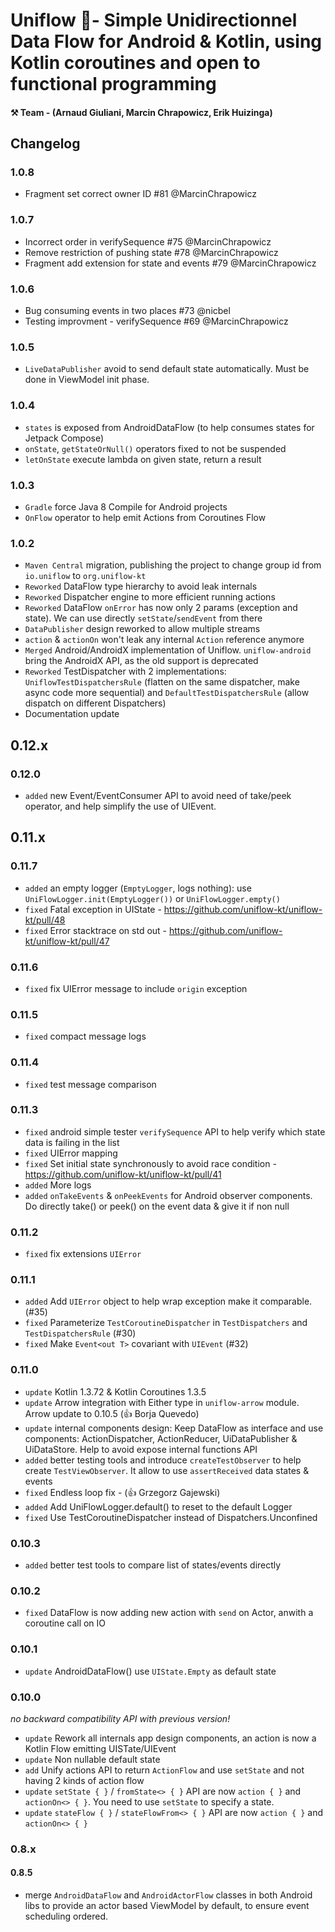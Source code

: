 
# Uniflow 🦄- Simple Unidirectionnel Data Flow for Android & Kotlin, using Kotlin coroutines and open to functional programming

#### ⚒ Team - (Arnaud Giuliani, Marcin Chrapowicz, Erik Huizinga)

## Changelog

### 1.0.8

- Fragment set correct owner ID #81 @MarcinChrapowicz

### 1.0.7

- Incorrect order in verifySequence #75 @MarcinChrapowicz
- Remove restriction of pushing state #78 @MarcinChrapowicz
- Fragment add extension for state and events #79 @MarcinChrapowicz

### 1.0.6

- Bug consuming events in two places #73 @nicbel
- Testing improvment - verifySequence #69 @MarcinChrapowicz

### 1.0.5

- `LiveDataPublisher` avoid to send default state automatically. Must be done in ViewModel init phase.

### 1.0.4

- `states` is exposed from AndroidDataFlow (to help consumes states for Jetpack Compose)
- `onState`, `getStateOrNull()` operators fixed to not be suspended
- `letOnState` execute lambda on given state, return a result

### 1.0.3

- `Gradle` force Java 8 Compile for Android projects
- `OnFlow` operator to help emit Actions from Coroutines Flow<T>

### 1.0.2

- `Maven Central` migration, publishing the project to change group id from `io.uniflow` to `org.uniflow-kt`
- `Reworked` DataFlow type hierarchy to avoid leak internals
- `Reworked` Dispatcher engine to more efficient running actions
- `Reworked` DataFlow `onError` has now only 2 params (exception and state). We can use directly `setState`/`sendEvent` from there
- `DataPublisher` design reworked to allow multiple streams
- `action` & `actionOn` won't leak any internal `Action` reference anymore
- `Merged` Android/AndroidX implementation of Uniflow. `uniflow-android` bring the AndroidX API, as the old support is deprecated
- `Reworked` TestDispatcher with 2 implementations: `UniflowTestDispatchersRule` (flatten on the same dispatcher, make async code more sequential) and `DefaultTestDispatchersRule` (allow dispatch on different Dispatchers)
- Documentation update

## 0.12.x

### 0.12.0

- `added` new Event/EventConsumer API to avoid need of take/peek operator, and help simplify the use of UIEvent.  

## 0.11.x

### 0.11.7

- `added` an empty logger (`EmptyLogger`, logs nothing): use `UniFlowLogger.init(EmptyLogger())` or `UniFlowLogger.empty()`
- `fixed` Fatal exception in UIState - https://github.com/uniflow-kt/uniflow-kt/pull/48
- `fixed` Error stacktrace on std out - https://github.com/uniflow-kt/uniflow-kt/pull/47

### 0.11.6

- `fixed` fix UIError message to include `origin` exception

### 0.11.5

- `fixed` compact message logs

### 0.11.4

- `fixed` test message comparison

### 0.11.3

- `fixed` android simple tester `verifySequence` API to help verify which state data is failing in the list
- `fixed` UIError mapping
- `fixed` Set initial state synchronously to avoid race condition - https://github.com/uniflow-kt/uniflow-kt/pull/41
- `added` More logs
- `added` `onTakeEvents` & `onPeekEvents` for Android observer components. Do directly take() or peek() on the event data & give it if non null

### 0.11.2

- `fixed` fix extensions `UIError` 

### 0.11.1

- `added` Add `UIError` object to help wrap exception make it comparable. (#35)
- `fixed` Parameterize `TestCoroutineDispatcher` in `TestDispatchers` and `TestDispatchersRule` (#30)
- `fixed` Make `Event<out T>` covariant with `UIEvent` (#32)

### 0.11.0

- `update` Kotlin 1.3.72 & Kotlin Coroutines 1.3.5
- `update` Arrow integration with Either type in `uniflow-arrow` module. Arrow update to 0.10.5 (👍 Borja Quevedo)
- `update` internal components design: Keep DataFlow as interface and use components: ActionDispatcher, ActionReducer, UiDataPublisher & UiDataStore. Help to avoid expose internal functions API
- `added` better testing tools and introduce `createTestObserver` to help create `TestViewObserver`. It allow to use `assertReceived` data states & events
- `fixed` Endless loop fix - (👍 Grzegorz Gajewski)
- `added`  Add UniFlowLogger.default() to reset to the default Logger 
- `fixed`  Use TestCoroutineDispatcher instead of Dispatchers.Unconfined

### 0.10.3

- `added` better test tools to compare list of states/events directly

### 0.10.2

- `fixed` DataFlow is now adding new action with `send` on Actor, anwith a coroutine call on IO

### 0.10.1

- `update` AndroidDataFlow() use `UIState.Empty` as default state 

### 0.10.0

_no backward compatibility API with previous version!_

- `update` Rework all internals app design components, an action is now a Kotlin Flow emitting UISTate/UIEvent
- `update` Non nullable default state
- `add` Unify actions API to return `ActionFlow` and use `setState` and not having 2 kinds of action flow
- `update` `setState { }` / `fromState<> { }` API are now `action { }` and `actionOn<> { }`. You need to use `setState` to specify a state.
- `update` `stateFlow { }` / `stateFlowFrom<> { }` API are now `action { }` and `actionOn<> { }`

### 0.8.x

#### 0.8.5

- merge `AndroidDataFlow` and `AndroidActorFlow` classes in both Android libs to provide an actor based ViewModel by default, to ensure event scheduling ordered.

